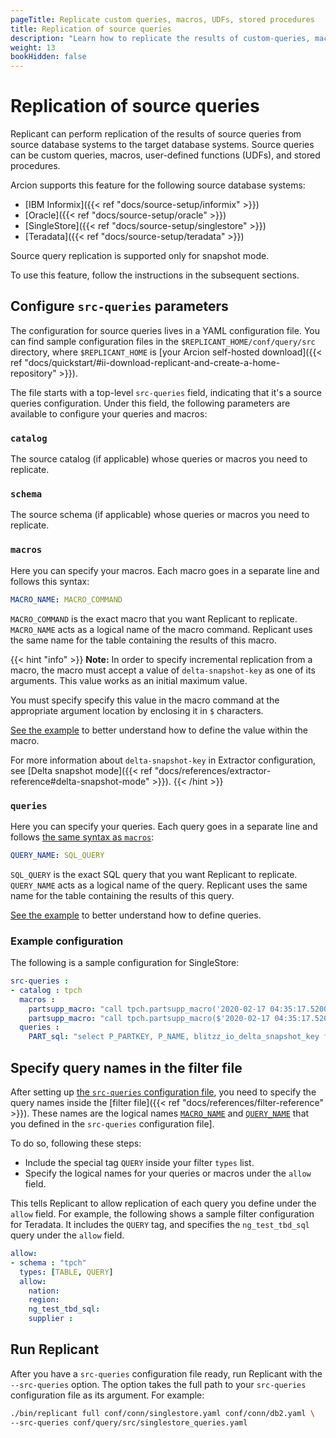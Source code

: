 ```yaml
---
pageTitle: Replicate custom queries, macros, UDFs, stored procedures
title: Replication of source queries
description: "Learn how to replicate the results of custom-queries, macros, UDFs, stored procedures from source to the target database systems."
weight: 13
bookHidden: false
---
```


# Replication of source queries
Replicant can perform replication of the results of source queries from source database systems to the target database systems. Source queries can be custom queries, macros, user-defined functions (UDFs), and stored procedures.
 
Arcion supports this feature for the following source database systems:

- [IBM Informix]({{< ref "docs/source-setup/informix" >}})
- [Oracle]({{< ref "docs/source-setup/oracle" >}})
- [SingleStore]({{< ref "docs/source-setup/singlestore" >}})
- [Teradata]({{< ref "docs/source-setup/teradata" >}})

Source query replication is supported only for snapshot mode.

To use this feature, follow the instructions in the subsequent sections.

## Configure `src-queries` parameters
The configuration for source queries lives in a YAML configuration file. You can find sample configuration files in the `$REPLICANT_HOME/conf/query/src` directory, where `$REPLICANT_HOME` is [your Arcion self-hosted download]({{< ref "docs/quickstart/#ii-download-replicant-and-create-a-home-repository" >}}).

The file starts with a top-level `src-queries` field, indicating that it's a source queries configuration. Under this field, the following parameters are available to configure your queries and macros:

### `catalog`
The source catalog (if applicable) whose queries or macros you need to replicate.

### `schema`
The source schema (if applicable) whose queries or macros you need to replicate.

### `macros`
Here you can specify your macros. Each macro goes in a separate line and follows this syntax:

```YAML
MACRO_NAME: MACRO_COMMAND
```

`MACRO_COMMAND` is the exact macro that you want Replicant to replicate. `MACRO_NAME` acts as a logical name of the macro command. Replicant uses the same name for the table containing the results of this macro.

{{< hint "info" >}}
**Note:** In order to specify incremental replication from a macro, the macro must accept a value of `delta-snapshot-key` as one of its arguments. This value works as an initial maximum value. 

You must specify specify this value in the macro command at the appropriate argument location by enclosing it in `$` characters.

[See the example](#example) to better understand how to define the value within the macro.

For more information about `delta-snapshot-key` in Extractor configuration, see [Delta snapshot mode]({{< ref "docs/references/extractor-reference#delta-snapshot-mode" >}}). 
{{< /hint >}}

### `queries`
Here you can specify your queries. Each query goes in a separate line and follows [the same syntax as `macros`](#macros):

```YAML
QUERY_NAME: SQL_QUERY
```

`SQL_QUERY` is the exact SQL query that you want Replicant to replicate. `QUERY_NAME` acts as a logical name of the query. Replicant uses the same name for the table containing the results of this query.

[See the example](#example) to better understand how to define queries.


### Example configuration
The following is a sample configuration for SingleStore:

```YAML
src-queries :
- catalog : tpch
  macros :
    partsupp_macro: "call tpch.partsupp_macro('2020-02-17 04:35:17.520000')"
    partsupp_macro: "call tpch.partsupp_macro($'2020-02-17 04:35:17.520000'$)"
  queries :
    PART_sql: "select P_PARTKEY, P_NAME, blitzz_io_delta_snapshot_key from tpch.PART where replicate_io_delta_snapshot_key >= $'2020-07-21 05:43:24'$ "
```

## Specify query names in the filter file
After setting up [the `src-queries` configuration file](#configure-src-queries-parameters), you need to specify the query names inside the [filter file]({{< ref "docs/references/filter-reference" >}}). These names are the logical names [`MACRO_NAME`](#macros) and [`QUERY_NAME`](#queries) that you defined in the `src-queries` configuration file].

To do so, following these steps: 

- Include the special tag `QUERY` inside your filter `types` list. 
- Specify the logical names for your queries or macros under the `allow` field.

This tells Replicant to allow replication of each query you define under the `allow` field. For example, the following shows a sample filter configuration for Teradata. It includes the `QUERY` tag, and specifies the `ng_test_tbd_sql` query under the `allow` field.

```YAML
allow:
- schema : "tpch"
  types: [TABLE, QUERY]
  allow:
    nation:
    region:
    ng_test_tbd_sql:
    supplier :  
```

## Run Replicant
After you have a `src-queries` configuration file ready, run Replicant with the `--src-queries` option. The option takes the full path to your `src-queries` configuration file as its argument. For example:

```sh
./bin/replicant full conf/conn/singlestore.yaml conf/conn/db2.yaml \
--src-queries conf/query/src/singlestore_queries.yaml
```